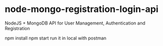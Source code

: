 # node-mongo-registration-login-api

NodeJS + MongoDB API for User Management, Authentication and Registration

npm install
npm start
run it in local with postman
